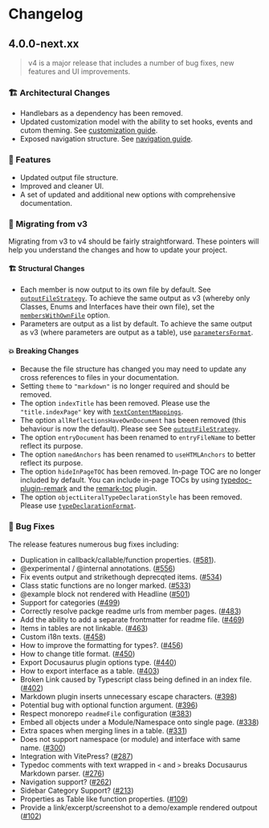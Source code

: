 # Changelog

## 4.0.0-next.xx

> v4 is a major release that includes a number of bug fixes, new features and UI improvements.

### 🏗 Architectural Changes

- Handlebars as a dependency has been removed.
- Updated customization model with the ability to set hooks, events and cutom theming. See [customization guide]().
- Exposed navigation structure. See [navigation guide]().

### 🌟 Features

- Updated output file structure.
- Improved and cleaner UI.
- A set of updated and additional new options with comprehensive documentation.

### 🚀 Migrating from v3

Migrating from v3 to v4 should be fairly straightforward. These pointers will help you understand the changes and how to update your project.

#### 🏗️ Structural Changes

- Each member is now output to its own file by default. See [`outputFileStrategy`](/docs/options#outputfilestrategy). To achieve the same output as v3 (whereby only Classes, Enums and Interfaces have their own file), set the [`membersWithOwnFile`](/docs/options#memberswithownfile) option.
- Parameters are output as a list by default. To achieve the same output as v3 (where parameters are output as a table), use [`parametersFormat`](/docs/options#parametersformat).

#### 💥 Breaking Changes

- Because the file structure has changed you may need to update any cross references to files in your documentation.
- Setting `theme` to `"markdown"` is no longer required and should be removed.
- The option `indexTitle` has been removed. Please use the `"title.indexPage"` key with [`textContentMappings`](/docs/options#textcontentmappings).
- The option `allReflectionsHaveOwnDocument` has beeen removed (this behaviour is now the default). Please see See [`outputFileStrategy`](/docs/options#outputfilestrategy).
- The option `entryDocument` has been renamed to `entryFileName` to better reflect its purpose.
- The option `namedAnchors` has been renamed to `useHTMLAnchors` to better reflect its purpose.
- The option `hideInPageTOC` has been removed. In-page TOC are no longer included by default. You can include in-page TOCs by using [typedoc-plugin-remark](/plugins/remark) and the [remark-toc](plugins/remark/suggested-plugins#remark-toc) plugin.
- The option `objectLiteralTypeDeclarationStyle` has been removed. Please use [`typeDeclarationFormat`](/docs/options#typedeclarationformat).

### 🐛 Bug Fixes

The release features numerous bug fixes including:

- Duplication in callback/callable/function properties. ([#581](https://github.com/tgreyuk/typedoc-plugin-markdown/issues/581)).
- @experimental / @internal annotations. ([#556](https://github.com/tgreyuk/typedoc-plugin-markdown/issues/556))
- Fix events output and strikethough deprecqted items. ([#534](https://github.com/tgreyuk/typedoc-plugin-markdown/issues/534))
- Class static functions are no longer marked. ([#533](https://github.com/tgreyuk/typedoc-plugin-markdown/issues/533))
- @example block not rendered with Headline ([#501](https://github.com/tgreyuk/typedoc-plugin-markdown/issues/501))
- Support for categories ([#499](https://github.com/tgreyuk/typedoc-plugin-markdown/issues/499))
- Correctly resolve packge readme urls from member pages. ([#483](https://github.com/tgreyuk/typedoc-plugin-markdown/issues/483))
- Add the ability to add a separate frontmatter for readme file. ([#469](https://github.com/tgreyuk/typedoc-plugin-markdown/issues/469))
- Items in tables are not linkable. ([#463](https://github.com/tgreyuk/typedoc-plugin-markdown/issues/463))
- Custom i18n texts. ([#458](https://github.com/tgreyuk/typedoc-plugin-markdown/issues/458))
- How to improve the formatting for types?. ([#456](https://github.com/tgreyuk/typedoc-plugin-markdown/issues/456))
- How to change title format. ([#450](https://github.com/tgreyuk/typedoc-plugin-markdown/issues/450))
- Export Docusaurus plugin options type. ([#440](https://github.com/tgreyuk/typedoc-plugin-markdown/issues/440))
- How to export interface as a table. ([#403](https://github.com/tgreyuk/typedoc-plugin-markdown/issues/403))
- Broken Link caused by Typescript class being defined in an index file. ([#402](https://github.com/tgreyuk/typedoc-plugin-markdown/issues/403))
- Markdown plugin inserts unnecessary escape characters. ([#398](https://github.com/tgreyuk/typedoc-plugin-markdown/issues/398))
- Potential bug with optional function argument. ([#396](https://github.com/tgreyuk/typedoc-plugin-markdown/issues/396))
- Respect monorepo `readmeFile` configuration ([#383](https://github.com/tgreyuk/typedoc-plugin-markdown/issues/383))
- Embed all objects under a Module/Namespace onto single page. ([#338](https://github.com/tgreyuk/typedoc-plugin-markdown/issues/338))
- Extra spaces when merging lines in a table. ([#331](https://github.com/tgreyuk/typedoc-plugin-markdown/issues/331))
- Does not support namespace (or module) and interface with same name. ([#300](https://github.com/tgreyuk/typedoc-plugin-markdown/issues/300))
- Integration with VitePress? ([#287](https://github.com/tgreyuk/typedoc-plugin-markdown/issues/287))
- Typedoc comments with text wrapped in `<` and `>` breaks Docusaurus Markdown parser. ([#276](https://github.com/tgreyuk/typedoc-plugin-markdown/issues/276))
- Navigation support? ([#262](https://github.com/tgreyuk/typedoc-plugin-markdown/issues/262))
- Sidebar Category Support? ([#213](https://github.com/tgreyuk/typedoc-plugin-markdown/issues/213))
- Properties as Table like function properties. ([#109](https://github.com/tgreyuk/typedoc-plugin-markdown/issues/109))
- Provide a link/excerpt/screenshot to a demo/example rendered outpout ([#102](https://github.com/tgreyuk/typedoc-plugin-markdown/issues/102))

<!--
### Special Thanks

A special thanks to several members of the commununity who provided essential feeback, suggested improvements or direct contributions, including (in no particular order):

- @axel7083
- @balazsorban44
- @CoderIllusionist
- @KillyMXI
- @lorenzolewis
- @Zamiell
 -->
